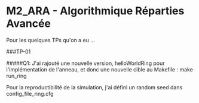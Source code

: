 # M2_ARA - Algorithmique Réparties Avancée

Pour les quelques TPs qu'on a eu ...

###TP-01

#####Q1:
J'ai rajouté une nouvelle version, helloWorldRing pour l'implémentation
de l'anneau, et donc une nouvelle cible au Makefile : make run_ring <br/>

Pour la reproductibilité de la simulation, j'ai défini un random seed dans
config_file_ring.cfg
